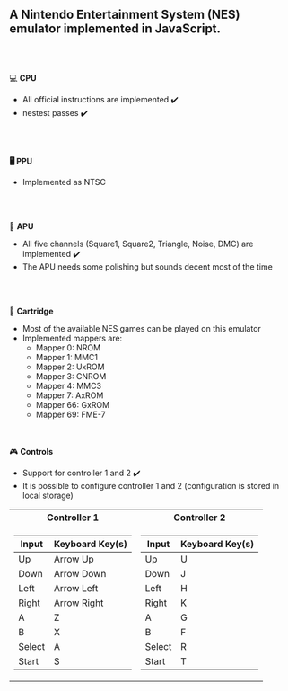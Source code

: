 <b><h2>A Nintendo Entertainment System (NES) emulator implemented in JavaScript.</h2></b>

<br><br>

 💻 <b>CPU</b>
  - All official instructions are implemented :heavy_check_mark:
  - nestest passes :heavy_check_mark:

<br><br>

<b>🖥️ PPU</b>
- Implemented as NTSC
  
<br><br>

:musical_note:  <b>APU</b>
  - All five channels (Square1, Square2, Triangle, Noise, DMC) are implemented :heavy_check_mark:
  - The APU needs some polishing but sounds decent most of the time

<br><br>

🔌 <b>Cartridge</b>
  - Most of the available NES games can be played on this emulator
  - Implemented mappers are:
      - Mapper 0: NROM
      - Mapper 1: MMC1
      - Mapper 2: UxROM
      - Mapper 3: CNROM
      - Mapper 4: MMC3
      - Mapper 7: AxROM
      - Mapper 66: GxROM
      - Mapper 69: FME-7

<br><br>
:video_game: <b>Controls</b>
- Support for controller 1 and 2 :heavy_check_mark:
- It is possible to configure controller 1 and 2 (configuration is stored in local storage)

<table>
<tr><th>Controller 1 </th><th>Controller 2</th></tr>
<tr><td>

|Input | Keyboard Key(s)|
|--|--|
|Up | Arrow Up |
|Down | Arrow Down |
|Left | Arrow Left |
|Right | Arrow Right |
| A     |	Z               |
 | B	    | X               |
 | Select|	A               |
 | Start	| S            |

</td><td>

|Input|Keyboard Key(s)| 
|--|--|
|Up|U|
 | Down    	| J          |
| Left    	| H          |
| Right    	| K          |
 | A     |	G               |
 | B	    | F               |
 | Select|	R               |
 | Start	| T            |

</td></tr> </table>





